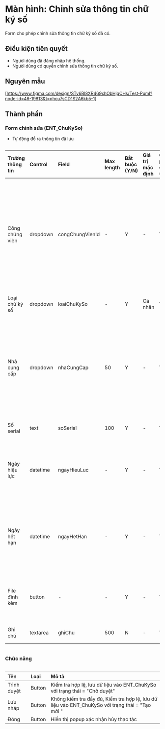 # Màn hình: Chỉnh sửa thông tin chữ ký số
Form cho phép chỉnh sửa thông tin chữ ký số đã có.

## Điều kiện tiên quyết
- Người dùng đã đăng nhập hệ thống.
- Người dùng có quyền chỉnh sửa thông tin chữ ký số.

## Nguyên mẫu
[https://www.figma.com/design/STv6BI8XR469xhObHjgCHs/Test-Puml?node-id=46-19813&t=qhcu7sCD1S2A6kb5-1]

## Thành phần

### Form chỉnh sửa (ENT_ChuKySo)
- Tự động đổ ra thông tin đã lưu
<div style="overflow-x:auto">

| Trường thông tin | Control  | Field           | Max length | Bắt buộc (Y/N) | Giá trị mặc định | Cho phép sửa (Y/N) | Mô tả                                                                                           |
|:-----------------|:---------|:----------------|:-----------|:---------------|:-----------------|:-------------------|:------------------------------------------------------------------------------------------------|
| Công chứng viên  | dropdown | congChungVienId | -          | Y              | -                | Y                  | Hiển thị nếu loại chữ ký số = Cá nhân, chọn từ danh sách công chứng viên của tổ chức công chứng |
| Loại chữ ký số   | dropdown | loaiChuKySo     | -          | Y              | Cá nhân          | Y                  | Cá nhân / Tổ chức                                                                               |
| Nhà cung cấp     | dropdown | nhaCungCap      | 50        | Y              | -                | Y                  | Chọn nhà cung cấp dịch vụ từ danh sách: FPT CA, VNPT CA, CMC CA, Viettel CA                     |
| Số serial        | text     | soSerial        | 100        | Y              | -                | Y                  | Điền số serial                                                                                  |
| Ngày hiệu lực    | datetime | ngayHieuLuc     | -          | Y              | -                | Y                  | Ngày bắt đầu hiệu lực của chữ ký số Chọn từ lịch                                                            |
| Ngày hết hạn     | datetime | ngayHetHan      | -          | Y              | -                | Y                  | Ngày hết hạn, Chọn từ lịch phải lớn hơn ngày hiệu lực                                                        |
| File đính kèm    | button   | -               | -          | Y              | -                | Y                  | button Upload file đính kèm (định dạng PDF)                                             |
| Ghi chú          | textarea | ghiChu          | 500       | N              | -                | Y                  | Ghi chú dùng

</div>

### Chức năng

<div style="overflow-x:auto">

| Tên         | Loại   | Mô tả                                                                                           |
|:------------|:-------|:------------------------------------------------------------------------------------------------|
| Trình duyệt | Button | Kiểm tra hợp lệ, lưu dữ liệu vào ENT_ChuKySo với trạng thái = "Chờ duyệt"                       |
| Lưu nháp    | Button | Không kiểm tra đầy đủ, Kiểm tra hợp lệ, lưu dữ liệu vào ENT_ChuKySo với trạng thái = "Tạo mới " |
| Đóng        | Button | Hiển thị popup xác nhận hủy thao tác                                                            |
